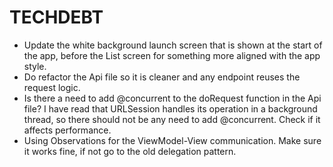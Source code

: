 # TECHDEBT

* Update the white background launch screen that is shown at the start of the app, before the List screen for something more aligned with the app style.
* Do refactor the Api file so it is cleaner and any endpoint reuses the request logic.
* Is there a need to add @concurrent to the doRequest function in the Api file? I have read that URLSession handles its operation in a background thread, so there should not be any need to add @concurrent. Check if it affects performance.
* Using Observations for the ViewModel-View communication. Make sure it works fine, if not go to the old delegation pattern.